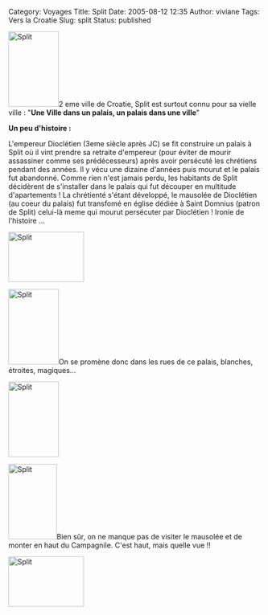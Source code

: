 Category: Voyages
Title: Split
Date: 2005-08-12 12:35
Author: viviane
Tags: Vers la Croatie
Slug: split
Status: published

<img class="alignleft size-full wp-image-730" title="Split" src="http://www.viviane-voyages.com/wp-content/uploads/2005/08/18.jpg" alt="Split" width="100" height="150" />2 eme ville de Croatie, Split est surtout connu pour sa vielle ville : "<strong>Une Ville dans un palais, un palais dans une ville</strong>"<strong> </strong>

<strong>Un peu d'histoire :</strong>

L'empereur Dioclétien (3eme siècle après JC) se fit construire un palais à Split où il vint prendre sa retraite d'empereur (pour éviter de mourir assassiner comme ses prédécesseurs) après avoir persécuté les chrétiens pendant des années. Il y vécu une dizaine d'années puis mourut et le palais fut abandonné. Comme rien n'est jamais perdu, les habitants de Split décidèrent de s'installer dans le palais qui fut découper en multitude d'apartements ! La chrétienté s'étant développé, le mausolée de Dioclétien (au coeur du palais) fut transfomé en église dédiée à Saint Domnius (patron de Split) celui-là meme qui mourut persécuter par Dioclétien ! Ironie de l'histoire ...

<img class="aligncenter size-full wp-image-731" title="Split" src="http://www.viviane-voyages.com/wp-content/uploads/2005/08/24.jpg" alt="Split" width="150" height="100" />

<img class="alignleft size-full wp-image-732" title="Split" src="http://www.viviane-voyages.com/wp-content/uploads/2005/08/35.jpg" alt="Split" width="100" height="150" />On se promène donc dans les rues de ce palais, blanches, étroites, magiques...

<img class="aligncenter size-full wp-image-733" title="Split" src="http://www.viviane-voyages.com/wp-content/uploads/2005/08/44.jpg" alt="Split" width="100" height="150" />

<img class="alignleft size-full wp-image-734" title="Split" src="http://www.viviane-voyages.com/wp-content/uploads/2005/08/52.jpg" alt="Split" width="96" height="150" />Bien sûr, on ne manque pas de visiter le mausolée et de monter en haut du Campagnile. C'est haut, mais quelle vue !!

<img class="aligncenter size-full wp-image-735" title="Split" src="http://www.viviane-voyages.com/wp-content/uploads/2005/08/61.jpg" alt="Split" width="150" height="100" />
